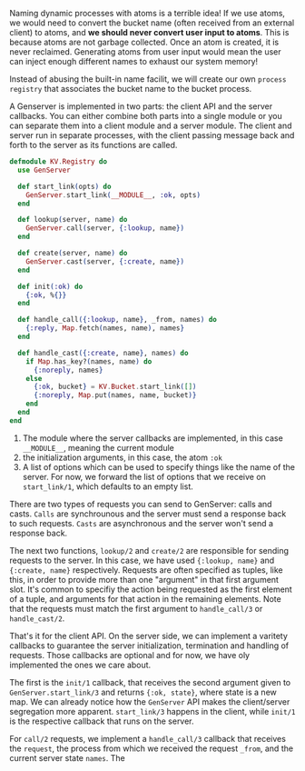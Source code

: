 Naming dynamic processes with atoms is a terrible idea! If we use atoms, we would need to convert the bucket name (often received from an external client) to atoms, and **we should never convert user input to atoms**. This is because atoms are not garbage collected. Once an atom is created, it is never reclaimed. Generating atoms from user input would mean the user can inject enough different names to exhaust our system memory!



Instead of abusing the built-in name facilit, we will create our own `process registry` that associates the bucket name to the bucket process.



A Genserver is implemented in two parts: the client API and the server callbacks. You can either combine both parts into a single module or you can separate them into a client module and a server module. The client and server run in separate processes, with the client passing message back and forth to the server as its functions are called.



```elixir
defmodule KV.Registry do
  use GenServer

  def start_link(opts) do
    GenServer.start_link(__MODULE__, :ok, opts)
  end

  def lookup(server, name) do
    GenServer.call(server, {:lookup, name})
  end

  def create(server, name) do
    GenServer.cast(server, {:create, name})
  end

  def init(:ok) do
    {:ok, %{}}
  end

  def handle_call({:lookup, name}, _from, names) do
    {:reply, Map.fetch(names, name), names}
  end

  def handle_cast({:create, name}, names) do
    if Map.has_key?(names, name) do
      {:noreply, names}
    else
      {:ok, bucket} = KV.Bucket.start_link([])
      {:noreply, Map.put(names, name, bucket)}
    end
  end
end

```

1. The module where the server callbacks are implemented, in this case `__MODULE__`, meaning the current module
2.  the initialization arguments, in this case, the atom `:ok`
3. A list of options which can be used to specify things like the name of the server. For now, we forward the list of options that we receive on `start_link/1`, which defaults to an empty list. 

There are two types of requests you can send to GenServer: calls and casts. `Calls` are synchrounous and the server must send a response back to such requests. `Casts` are asynchronous and the server won't send a response back.

The next two functions, `lookup/2` and `create/2` are responsible for sending requests to the server. In this case, we have used `{:lookup, name}` and `{:create, name}` respectively. Requests are often specified as tuples, like this, in order to provide more than one "argument" in that first argument slot. It's common to specifiy the action being requested as the first element of a tuple, and arguments for that action in the remaining elements. Note that the requests must match the first argument to `handle_call/3` or `handle_cast/2`.



That's it for the client API. On the server side, we can implement a varitety callbacks to guarantee the server initialization, termination and handling of requests. Those callbacks are optional and for now, we have oly implemented the ones we care about.



The first is the `init/1` callback, that receives the second argument given to `GenServer.start_link/3` and returns `{:ok, state}`, where state is a new map. We can already notice how the `GenServer` API makes the client/server segregation more apparent. `start_link/3` happens in the client, while `init/1` is the respective callback that runs on the server.



For `call/2` requests, we implement a `handle_call/3` callback that receives the `request`,  the process from which we received the request `_from`, and the current server state `names`. The